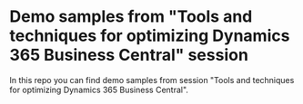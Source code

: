 # Demo samples from "Tools and techniques for optimizing Dynamics 365 Business Central" session

In this repo you can find demo samples from session "Tools and techniques for optimizing Dynamics 365 Business Central".